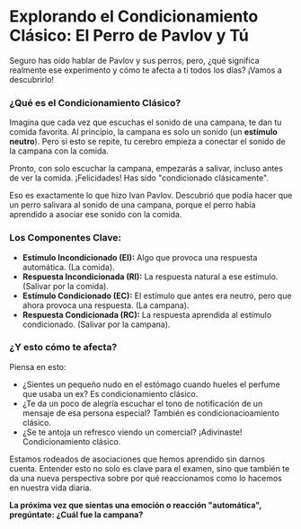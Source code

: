 
# Explorando el Condicionamiento Clásico: El Perro de Pavlov y Tú

Seguro has oído hablar de Pavlov y sus perros, pero, ¿qué significa realmente ese experimento y cómo te afecta a ti todos los días? ¡Vamos a descubrirlo!

### ¿Qué es el Condicionamiento Clásico?

Imagina que cada vez que escuchas el sonido de una campana, te dan tu comida favorita. Al principio, la campana es solo un sonido (un **estímulo neutro**). Pero si esto se repite, tu cerebro empieza a conectar el sonido de la campana con la comida.

Pronto, con solo escuchar la campana, empezarás a salivar, incluso antes de ver la comida. ¡Felicidades! Has sido "condicionado clásicamente".

Eso es exactamente lo que hizo Ivan Pavlov. Descubrió que podía hacer que un perro salivara al sonido de una campana, porque el perro había aprendido a asociar ese sonido con la comida.

### Los Componentes Clave:

- **Estímulo Incondicionado (EI):** Algo que provoca una respuesta automática. (La comida).
- **Respuesta Incondicionada (RI):** La respuesta natural a ese estímulo. (Salivar por la comida).
- **Estímulo Condicionado (EC):** El estímulo que antes era neutro, pero que ahora provoca una respuesta. (La campana).
- **Respuesta Condicionada (RC):** La respuesta aprendida al estímulo condicionado. (Salivar por la campana).

### ¿Y esto cómo te afecta?

Piensa en esto:
- ¿Sientes un pequeño nudo en el estómago cuando hueles el perfume que usaba un ex? Es condicionamiento clásico.
- ¿Te da un poco de alegría escuchar el tono de notificación de un mensaje de esa persona especial? También es condicionacioamiento clásico.
- ¿Se te antoja un refresco viendo un comercial? ¡Adivinaste! Condicionamiento clásico.

Estamos rodeados de asociaciones que hemos aprendido sin darnos cuenta. Entender esto no solo es clave para el examen, sino que también te da una nueva perspectiva sobre por qué reaccionamos como lo hacemos en nuestra vida diaria.

**La próxima vez que sientas una emoción o reacción "automática", pregúntate: ¿Cuál fue la campana?**
